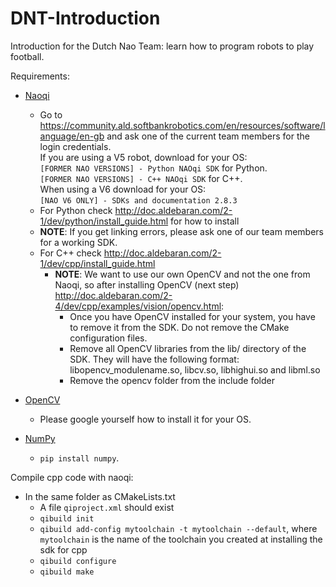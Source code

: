 # DNT-Introduction
Introduction for the Dutch Nao Team: learn how to program robots to play football.

Requirements:

* [Naoqi](http://doc.aldebaran.com/index.html)
  - Go to https://community.ald.softbankrobotics.com/en/resources/software/language/en-gb and ask one of the current team members for the login credentials. </br>
If you are using a V5 robot, download for your OS: </br>
`[FORMER NAO VERSIONS] - Python NAOqi SDK` for Python. </br>
`[FORMER NAO VERSIONS] - C++ NAOqi SDK` for C++. </br>
When using a V6 download for your OS: </br>
`[NAO V6 ONLY] - SDKs and documentation 2.8.3`
  - For Python check http://doc.aldebaran.com/2-1/dev/python/install_guide.html for how to install
  - **NOTE**: If you get linking errors, please ask one of our team members for a working SDK.
  - For C++ check http://doc.aldebaran.com/2-1/dev/cpp/install_guide.html
    - **NOTE**: We want to use our own OpenCV and not the one from Naoqi, so after installing OpenCV (next step) http://doc.aldebaran.com/2-4/dev/cpp/examples/vision/opencv.html:
      - Once you have OpenCV installed for your system, you have to remove it from the SDK. Do not remove the CMake configuration files.
      - Remove all OpenCV libraries from the lib/ directory of the SDK. They will have the following format: libopencv_modulename.so, libcv.so, libhighui.so and libml.so
      - Remove the opencv folder from the include folder

* [OpenCV](https://opencv.org/)
  - Please google yourself how to install it for your OS.

* [NumPy](http://www.numpy.org/)
  - `pip install numpy`.


Compile cpp code with naoqi:
  * In the same folder as CMakeLists.txt
    - A file `qiproject.xml` should exist
    - `qibuild init`
    - `qibuild add-config mytoolchain -t mytoolchain --default`, where `mytoolchain` is the name of the toolchain you created at installing the sdk for cpp
    - `qibuild configure`
    - `qibuild make`
